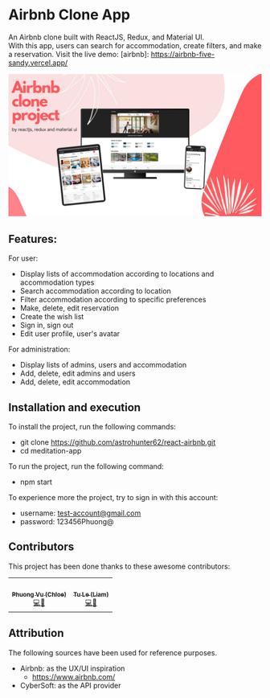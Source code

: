 # Airbnb Clone App

An Airbnb clone built with ReactJS, Redux, and Material UI. <br/>
With this app, users can search for accommodation, create filters, and make a reservation.
Visit the live demo: [airbnb]: https://airbnb-five-sandy.vercel.app/

![](src/assets/images/demo.jpg)

## Features:

For user:

-   Display lists of accommodation according to locations and accommodation types
-   Search accommodation according to location
-   Filter accommodation according to specific preferences
-   Make, delete, edit reservation
-   Create the wish list
-   Sign in, sign out
-   Edit user profile, user's avatar

For administration:

-   Display lists of admins, users and accommodation
-   Add, delete, edit admins and users
-   Add, delete, edit accommodation

## Installation and execution

To install the project, run the following commands:

-   git clone https://github.com/astrohunter62/react-airbnb.git
-   cd meditation-app

To run the project, run the following command:

-   npm start

To experience more the project, try to sign in with this account:

-   username: test-account@gmail.com
-   password: 123456Phuong@

## Contributors

This project has been done thanks to these awesome contributors:

<table>
  <tr>
    <!-- Phuong Vu -->
    <td align="center"><a href="https://github.com/phuongvu0804"><img src="https://avatars.githubusercontent.com/u/99994868?v=4" width="85px;" alt=""/><br /><sub><b>Phuong Vu (Chloe)</b></sub></a><br /><a href="https://github.com/scoobytux/movielab/commits?author=phuongvu0804" title="Code">💻</a><a href="https://github.com/scoobytux/movielab/commits?author=phuongvu0804" title="Documentation">📖</a></td>
    <!-- Tu Le -->
    <td align="center"><a href="https://github.com/scoobytux"><img src="https://avatars.githubusercontent.com/u/72339711?v=4" width="85px;" alt=""/><br /><sub><b>Tu Le (Liam)</b></sub></a><br /><a href="https://github.com/scoobytux/movielab/commits?author=scoobytux" title="Code">💻</a><a href="https://github.com/scoobytux/movielab/commits?author=scoobytux" title="Documentation">📖</a></td>
  </tr>
</table>

## Attribution

The following sources have been used for reference purposes.

-   Airbnb: as the UX/UI inspiration
    -   https://www.airbnb.com/
-   CyberSoft: as the API provider
